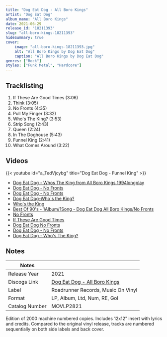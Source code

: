 ```yaml
---
title: "Dog Eat Dog - All Boro Kings"
artist: "Dog Eat Dog"
album_name: "All Boro Kings"
date: 2021-06-29
release_id: "18211393"
slug: "all-boro-kings-18211393"
hideSummary: true
cover:
    image: "all-boro-kings-18211393.jpg"
    alt: "All Boro Kings by Dog Eat Dog"
    caption: "All Boro Kings by Dog Eat Dog"
genres: ["Rock"]
styles: ["Funk Metal", "Hardcore"]
---
```


## Tracklisting
1. If These Are Good Times (3:06)
2. Think (3:05)
3. No Fronts (4:35)
4. Pull My Finger (3:32)
5. Who's The King? (3:53)
6. Strip Song (2:43)
7. Queen (2:24)
8. In The Doghouse (5:43)
9. Funnel King (2:41)
10. What Comes Around (3:22)

## Videos
{{< youtube id="a_TedVjcybg" title="Dog Eat Dog - Funnel King" >}}
- [Dog Eat Dog - Whos The King from All Boro Kings 1994longplay](https://www.youtube.com/watch?v=rtuaiaIm8wQ)
- [Dog Eat Dog -  No Fronts](https://www.youtube.com/watch?v=R2YYAMi-C8w)
- [Dog Eat Dog - No Fronts](https://www.youtube.com/watch?v=41KJCoydlEU)
- [Dog Eat Dog-Who`s the King?](https://www.youtube.com/watch?v=smOwf0iBqXI)
- [Who's the King](https://www.youtube.com/watch?v=TVgjF-Vc_tQ)
- [Best Of 90's - 1Album/1Song - Dog Eat Dog All Boro Kings/No Fronts](https://www.youtube.com/watch?v=a5eBA-RsGsU)
- [No Fronts](https://www.youtube.com/watch?v=HukQVeoKLSI)
- [If These Are Good Times](https://www.youtube.com/watch?v=v56JPMsfA_Y)
- [Dog Eat Dog No Fronts](https://www.youtube.com/watch?v=c_FAGSiyiR4)
- [Dog Eat Dog - No Fronts](https://www.youtube.com/watch?v=HtQ2UnMdL6g)
- [Dog Eat Dog - Who's The King?](https://www.youtube.com/watch?v=KA7gt2iTWBQ)


## Notes

| Notes          |             |
| ---------------| ----------- |
| Release Year   | 2021 |
| Discogs Link   | [Dog Eat Dog - All Boro Kings](https://www.discogs.com/release/18211393-Dog-Eat-Dog-All-Boro-Kings) |
| Label          | Roadrunner Records, Music On Vinyl |
| Format         | LP, Album, Ltd, Num, RE, Gol |
| Catalog Number | MOVLP2821 |

Edition of 2000 machine numbered copies.  Includes 12x12" insert with lyrics and credits. Compared to the original vinyl release, tracks are numbered sequentially on both side labels and back cover.

